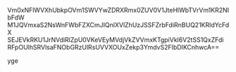 Vm0xNFlWVXhUbkpOVm1SWVYwZDRXRmx0ZUV0V1JteHlWbTVrVm1KR2NIbFdW
M1JQVmxaS2NsWnFWbFZXCmJIQnlXVlZhUzJSSFZrbFdiRnBUQ21KRldYcFdX
SEJEVkRKU1JrNVdiRlZpU0VKeVEyMVdjVkZVVmxKTgpiVkl6V2tSS1QxZFdi
RFpOUlhSRVlsaFNObGRzUlRsUVVXOUxZekp3YmdvS2FIbDIKCnhwcA==

yge